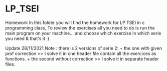 # LP_TSEI
Homework
In this folder you will find the homework for LP TSEI in c programming class, To review the exercises 
all you need to do is run the main program on your machine...
and choose which exercise in which serie you need & that's it :)


Update 28/11/2021
Note :
    there is 2 versions of serie 2:
      + the one with given prof correction >> I solve it in one header file contain all the exercices as functions. 
      + the second without correction >> I solve it in separate header files.
